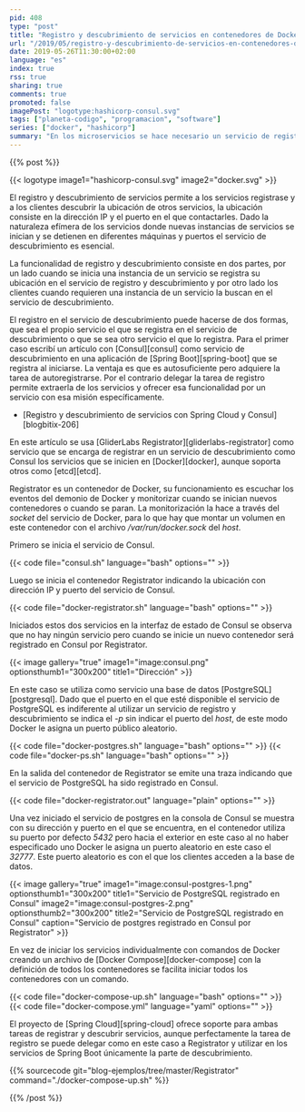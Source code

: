 ```yaml
---
pid: 408
type: "post"
title: "Registro y descubrimiento de servicios en contenedores de Docker con Consul y Registrator"
url: "/2019/05/registro-y-descubrimiento-de-servicios-en-contenedores-de-docker-con-consul-y-registrator/"
date: 2019-05-26T11:30:00+02:00
language: "es"
index: true
rss: true
sharing: true
comments: true
promoted: false
imagePost: "logotype:hashicorp-consul.svg"
tags: ["planeta-codigo", "programacion", "software"]
series: ["docker", "hashicorp"]
summary: "En los microservicios se hace necesario un servicio de registro y descubrimiento como Eureka o Consul que permita conocer la ubicación de las instancias en cada momento. Las instancias de los servicios se pueden registrar ellas mismas o esta tarea se puede delegar en una en otro servicio. Al usar contenedores de Docker una herramienta que permite delegar el registro y desregistro en Consul de los servicios es GliderLabs Registrator."
---
```


{{% post %}}

{{< logotype image1="hashicorp-consul.svg" image2="docker.svg" >}}

El registro y descubrimiento de servicios permite a los servicios registrase y a los clientes descubrir la ubicación de otros servicios, la ubicación consiste en la dirección IP y el puerto en el que contactarles. Dado la naturaleza efímera de los servicios donde nuevas instancias de servicios se inician y se detienen en diferentes máquinas y puertos el servicio de descubrimiento es esencial.

La funcionalidad de registro y descubrimiento consiste en dos partes, por un lado cuando se inicia una instancia de un servicio se registra su ubicación en el servicio de registro y descubrimiento y por otro lado los clientes cuando requieren una instancia de un servicio la buscan en el servicio de descubrimiento.

El registro en el servicio de descubrimiento puede hacerse de dos formas, que sea el propio servicio el que se registra en el servicio de descubrimiento o que se sea otro servicio el que lo registra. Para el primer caso escribí un artículo con [Consul][consul] como servicio de descubrimiento en una aplicación de [Spring Boot][spring-boot] que se registra al iniciarse. La ventaja es que es autosuficiente pero adquiere la tarea de autoregistrarse. Por el contrario delegar la tarea de registro permite extraerla de los servicios y ofrecer esa funcionalidad por un servicio con esa misión específicamente.

* [Registro y descubrimiento de servicios con Spring Cloud y Consul][blogbitix-206]

En este artículo se usa [GliderLabs Registrator][gliderlabs-registrator] como servicio que se encarga de registrar en un servicio de descubrimiento como Consul los servicios que se inicien en [Docker][docker], aunque soporta otros como [etcd][etcd].

Registrator es un contenedor de Docker, su funcionamiento es escuchar los eventos del demonio de Docker y monitorizar cuando se inician nuevos contenedores o cuando se paran. La monitorización la hace a través del _socket_ del servicio de Docker, para lo que hay que montar un volumen en este contenedor con el archivo _/var/run/docker.sock_ del _host_.

Primero se inicia el servicio de Consul.

{{< code file="consul.sh" language="bash" options="" >}}

Luego se inicia el contenedor Registrator indicando la ubicación con dirección IP y puerto del servicio de Consul.

{{< code file="docker-registrator.sh" language="bash" options="" >}}

Iniciados estos dos servicios en la interfaz de estado de Consul se observa que no hay ningún servicio pero cuando se inicie un nuevo contenedor será registrado en Consul por Registrator. 

{{< image
    gallery="true"
    image1="image:consul.png" optionsthumb1="300x200" title1="Dirección" >}}

En este caso se utiliza como servicio una base de datos [PostgreSQL][postgresql]. Dado que el puerto en el que esté disponible el servicio de PostgreSQL es indiferente al utilizar un servicio de registro y descubrimiento se indica el _-p_ sin indicar el puerto del _host_, de este modo Docker le asigna un puerto público aleatorio.

{{< code file="docker-postgres.sh" language="bash" options="" >}}
{{< code file="docker-ps.sh" language="bash" options="" >}}

En la salida del contenedor de Registrator se emite una traza indicando que el servicio de PostgreSQL ha sido registrado en Consul.

{{< code file="docker-registrator.out" language="plain" options="" >}}

Una vez iniciado el servicio de postgres en la consola de Consul se muestra con su dirección y puerto en el que se encuentra, en el contenedor utiliza su puerto por defecto _5432_ pero hacia el exterior en este caso al no haber especificado uno Docker le asigna un puerto aleatorio en este caso el _32777_. Este puerto aleatorio es con el que los clientes acceden a la base de datos.

{{< image
    gallery="true"
    image1="image:consul-postgres-1.png" optionsthumb1="300x200" title1="Servicio de PostgreSQL registrado en Consul"
    image2="image:consul-postgres-2.png" optionsthumb2="300x200" title2="Servicio de PostgreSQL registrado en Consul"
    caption="Servicio de postgres registrado en Consul por Registrator" >}}

En vez de iniciar los servicios individualmente con comandos de Docker creando un archivo de [Docker Compose][docker-compose] con la definición de todos los contenedores se facilita iniciar todos los contenedores con un comando.

{{< code file="docker-compose-up.sh" language="bash" options="" >}}
{{< code file="docker-compose.yml" language="yaml" options="" >}}

El proyecto de [Spring Cloud][spring-cloud] ofrece soporte para ambas tareas de registrar y descubrir servicios, aunque perfectamente la tarea de registro se puede delegar como en este caso a Registrator y utilizar en los servicios de Spring Boot únicamente la parte de descubrimiento.

{{% sourcecode git="blog-ejemplos/tree/master/Registrator" command="./docker-compose-up.sh" %}}

{{% /post %}}
